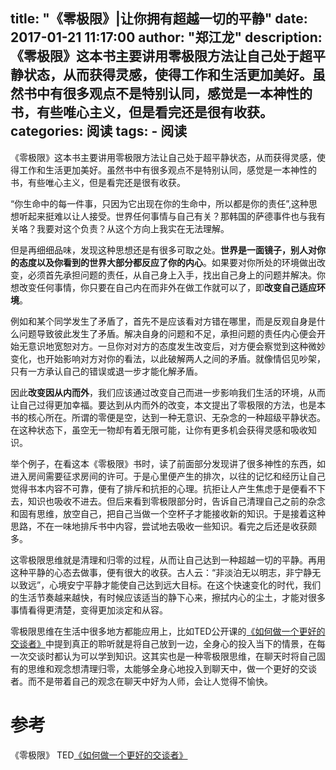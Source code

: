 title: "《零极限》|让你拥有超越一切的平静"
date: 2017-01-21 11:17:00
author: "郑江龙"
description: 《零极限》这本书主要讲用零极限方法让自己处于超平静状态，从而获得灵感，使得工作和生活更加美好。虽然书中有很多观点不是特别认同，感觉是一本神性的书，有些唯心主义，但是看完还是很有收获。
categories: 阅读
tags:
    - 阅读
---


《零极限》这本书主要讲用零极限方法让自己处于超平静状态，从而获得灵感，使得工作和生活更加美好。虽然书中有很多观点不是特别认同，感觉是一本神性的书，有些唯心主义，但是看完还是很有收获。

“你生命中的每一件事，只因为它出现在你的生命中，所以都是你的责任”,这种思想听起来挺难以让人接受。世界任何事情与自己有关？那韩国的萨德事件也与我有关咯？我要对这个负责？从这个方向上我实在无法理解。

但是再细细品味，发现这种思想还是有很多可取之处。**世界是一面镜子，别人对你的态度以及你看到的世界大部分都反应了你的内心**。如果要对你所处的环境做出改变，必须首先承担问题的责任，从自己身上入手，找出自己身上的问题并解决。你想改变任何事情，你只要在自己内在而非外在做工作就可以了，即**改变自己适应环境**。

例如和某个同学发生了矛盾了，首先不是应该看对方错在哪里，而是反观自身是什么问题导致彼此发生了矛盾。解决自身的问题和不足，承担问题的责任内心便会开始无意识地宽恕对方。一旦你对对方的态度发生改变后，对方便会察觉到这种微妙变化，也开始影响对方对你的看法，以此破解两人之间的矛盾。就像情侣见吵架，只有一方承认自己的错误或退一步才能化解矛盾。

因此**改变因从内而外**，我们应该通过改变自己而进一步影响我们生活的环境，从而让自己过得更加幸福。要达到从内而外的改变，本文提出了零极限的方法，也是本书的核心所在。所谓的零便是空，达到一种无意识、无杂念的一种超级平静状态。在这种状态下，虽空无一物却有着无限可能，让你有更多机会获得灵感和吸收知识。


举个例子，在看这本《零极限》书时，读了前面部分发现讲了很多神性的东西，如进入房间需要征求房间的许可。于是心里便产生的排次，以往的记忆和经历让自己觉得书本内容不可靠，便有了排斥和抗拒的心理。抗拒让人产生焦虑于是便看不下去，知识也吸收不进去。但后来看到零极限部分时，告诉自己清理自己之前的杂念和固有思维，放空自己，把自己当做一个空杯子才能接收新的知识。于是接着这种思路，不在一味地排斥书中内容，尝试地去吸收一些知识。看完之后还是收获颇多。

这零极限思维就是清理和归零的过程，从而让自己达到一种超越一切的平静。再用这种平静的心态去做事，便有很大的收获。古人云：“非淡泊无以明志，非宁静无以致远”，心境安宁平静才能使自己达到远大目标。在这个快速变化的时代，我们的生活节奏越来越快，有时候应该适当的静下心来，擦拭内心的尘土，才能对很多事情看得更清楚，变得更加淡定和从容。

零极限思维在生活中很多地方都能应用上，比如TED公开课的[《如何做一个更好的交谈者》](http://open.163.com/movie/2016/3/F/E/MBFLN6BJF_MBFLNJGFE.html)中提到真正的聆听就是将自己放到一边，全身心的投入当下的情景，在每一次交谈时都认为可以学到知识。这其实也是一种零极限思维，在聊天时将自己固有的思维和观念想清理归零，太能够全身心地投入到聊天中，做一个更好的交谈者。而不是带着自己的观念在聊天中好为人师，会让人觉得不愉快。


# 参考
《零极限》
TED[《如何做一个更好的交谈者》](http://open.163.com/movie/2016/3/F/E/MBFLN6BJF_MBFLNJGFE.html)







